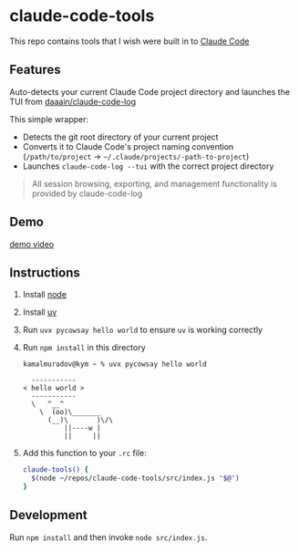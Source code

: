 # claude-code-tools

This repo contains tools that I wish were built in to [Claude Code](https://claude.ai/code)

## Features

Auto-detects your current Claude Code project directory and launches the TUI from [daaain/claude-code-log](https://github.com/daaain/claude-code-log)

This simple wrapper:

- Detects the git root directory of your current project
- Converts it to Claude Code's project naming convention (`/path/to/project` → `~/.claude/projects/-path-to-project`)
- Launches `claude-code-log --tui` with the correct project directory

> All session browsing, exporting, and management functionality is provided by claude-code-log

## Demo

[demo video](https://github.com/user-attachments/assets/659e8472-3c28-41af-b7b5-af2e752c31fa)

## Instructions

1. Install [node](https://nodejs.org/en)

1. Install [uv](https://docs.astral.sh/uv/)

1. Run `uvx pycowsay hello world` to ensure `uv` is working correctly

1. Run `npm install` in this directory

   ```
   kamalmuradov@kym ~ % uvx pycowsay hello world

     -----------
   < hello world >
     -----------
     \   ^__^
       \  (oo)\_______
         (__)\       )\/\
             ||----w |
             ||     ||
   ```

1. Add this function to your `.rc` file:

   ```bash
   claude-tools() {
     $(node ~/repos/claude-code-tools/src/index.js "$@")
   }
   ```

## Development

Run `npm install` and then invoke `node src/index.js`.
